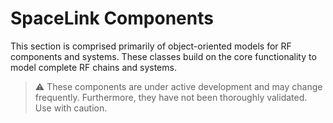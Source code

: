 # SpaceLink Components
This section is comprised primarily of object-oriented models for RF components and systems. These classes build on the core functionality to model complete RF chains and systems.


> :warning: These components are under active development and may change frequently. Furthermore, they have not been thoroughly validated. Use with caution.